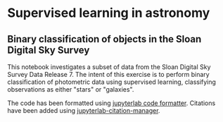# Supervised learning in astronomy
## Binary classification of objects in the Sloan Digital Sky Survey

This notebook investigates a subset of data from the Sloan Digital Sky Survey Data Release 7. The intent of this exercise is to perform binary classification of photometric data using supervised learning, classifying observations as either "stars" or "galaxies". 

The code has been formatted using [jupyterlab code formatter](https://github.com/ryantam626/jupyterlab_code_formatter). Citations have been added using [jupyterlab-citation-manager](https://github.com/krassowski/jupyterlab-citation-manager).